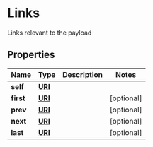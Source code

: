 

# Links

Links relevant to the payload
## Properties

Name | Type | Description | Notes
------------ | ------------- | ------------- | -------------
**self** | [**URI**](URI.md) |  | 
**first** | [**URI**](URI.md) |  |  [optional]
**prev** | [**URI**](URI.md) |  |  [optional]
**next** | [**URI**](URI.md) |  |  [optional]
**last** | [**URI**](URI.md) |  |  [optional]



